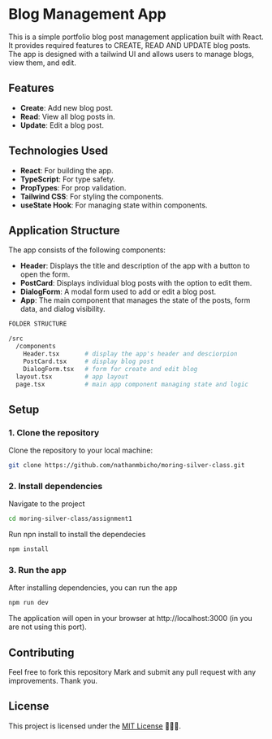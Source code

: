 # Blog Management App

This is a simple portfolio blog post management application built with React. It provides required features to CREATE, READ AND UPDATE blog posts. The app is designed with a tailwind UI and allows users to manage blogs, view them, and edit.

## Features

- **Create**: Add new blog post.
- **Read**: View all blog posts in.
- **Update**: Edit a blog post.

## Technologies Used

- **React**: For building the app.
- **TypeScript**: For type safety.
- **PropTypes**: For prop validation.
- **Tailwind CSS**: For styling the components.
- **useState Hook**: For managing state within components.

## Application Structure

The app consists of the following components:

- **Header**: Displays the title and description of the app with a button to open the form.
- **PostCard**: Displays individual blog posts with the option to edit them.
- **DialogForm**: A modal form used to add or edit a blog post.
- **App**: The main component that manages the state of the posts, form data, and dialog visibility.

``` bash
FOLDER STRUCTURE

/src
  /components
    Header.tsx       # display the app's header and desciorpion
    PostCard.tsx     # display blog post
    DialogForm.tsx   # form for create and edit blog
  layout.tsx         # app layout
  page.tsx           # main app component managing state and logic
```

## Setup

### 1. Clone the repository

Clone the repository to your local machine:

```bash
git clone https://github.com/nathanmbicho/moring-silver-class.git
```

### 2. Install dependencies
Navigate to the project

```bash
cd moring-silver-class/assignment1
```

Run npn install to install the dependecies

```bash
npm install
```

### 3. Run the app
After installing dependencies, you can run the app

```bash
npm run dev
```

The application will open in your browser at http://localhost:3000 (in you are not using this port).

## Contributing

Feel free to fork this repository Mark and submit any pull request with any improvements. Thank you.

## License

This project is licensed under the [MIT License](https://mit-license.org) 🚀🚀🚀.
